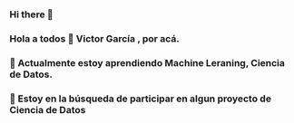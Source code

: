 ### Hi there 👋
### Hola a todos 👋 Victor García , por acá.
###  🌱 Actualmente estoy aprendiendo Machine Leraning, Ciencia de Datos.
###  🤔 Estoy en la búsqueda de participar en algun proyecto de Ciencia de Datos

<!--
**victorgarciaferrera2016/victorgarciaferrera2016** is a ✨ _special_ ✨ repository because its `README.md` (this file) appears on your GitHub profile.

Here are some ideas to get you started:

- 🔭 I’m currently working on ...
 🌱 I’m currently learning Machine Learning
- 👯 I’m looking to collaborate on ...
- 🤔 I’m looking for help with ...
- 💬 Ask me about ...
- 📫 How to reach me: ...
- 😄 Pronouns: ...
- ⚡ Fun fact: ...
-->
